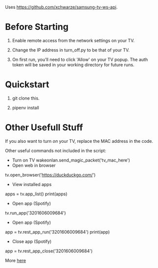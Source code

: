 Uses https://github.com/xchwarze/samsung-tv-ws-api.

# Before Starting
1) Enable remote access from the network settings on your TV.

2) Change the IP address in turn_off.py to be that of your TV.

3) On first run, you'll need to click 'Allow' on your TV popup.
The auth token will be saved in your working directory for future runs.

# Quickstart
1) git clone this.

2) pipenv install

# Other Usefull Stuff
If you also want to turn *on* your TV, replace the MAC address in the code.

Other useful commands not included in the script:
* Turn on TV
wakeonlan.send_magic_packet('tv_mac_here')
* Open web in browser

tv.open_browser('https://duckduckgo.com/')
* View installed apps

apps = tv.app_list()
print(apps)
* Open app (Spotify)

tv.run_app('3201606009684')
* Open app (Spotify)

app = tv.rest_app_run('3201606009684')
print(app)
* Close app (Spotify)

app = tv.rest_app_close('3201606009684')

More [here](https://github.com/xchwarze/samsung-tv-ws-api/blob/master/samsungtvws/shortcuts.py)
